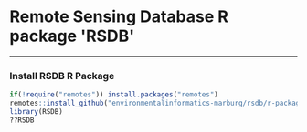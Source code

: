 # Remote Sensing Database R package 'RSDB'

---------------------------------------

### Install RSDB R Package
```R
if(!require("remotes")) install.packages("remotes")
remotes::install_github("environmentalinformatics-marburg/rsdb/r-package")
library(RSDB)
??RSDB
```
